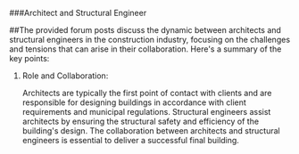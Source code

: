 ###Architect and Structural Engineer

##The provided forum posts discuss the dynamic between architects and structural engineers in the construction industry, focusing on the challenges and tensions that can arise in their collaboration. Here's a summary of the key points:

1. Role and Collaboration:
  
   Architects are typically the first point of contact with clients and are responsible for designing buildings in accordance with client requirements and municipal regulations.
Structural engineers assist architects by ensuring the structural safety and efficiency of the building's design.
The collaboration between architects and structural engineers is essential to deliver a successful final building.





